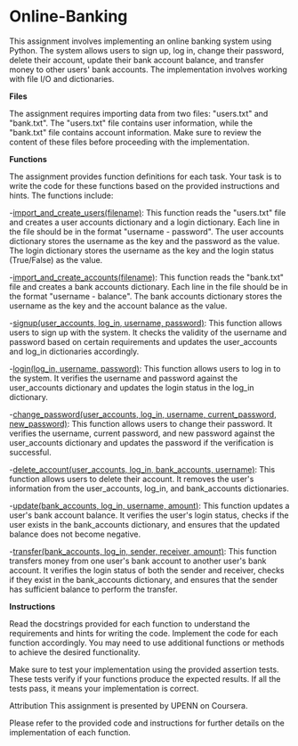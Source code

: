 # Online-Banking
This assignment involves implementing an online banking system using Python. The system allows users to sign up, log in, change their password, delete their account, update their bank account balance, and transfer money to other users' bank accounts. The implementation involves working with file I/O and dictionaries.

**Files**

The assignment requires importing data from two files: "users.txt" and "bank.txt". The "users.txt" file contains user information, while the "bank.txt" file contains account information. Make sure to review the content of these files before proceeding with the implementation.

**Functions**

The assignment provides function definitions for each task. Your task is to write the code for these functions based on the provided instructions and hints. The functions include:

-<u>import_and_create_users(filename)</u>: This function reads the "users.txt" file and creates a user accounts dictionary and a login dictionary. Each line in the file should be in the format "username - password". The user accounts dictionary stores the username as the key and the password as the value. The login dictionary stores the username as the key and the login status (True/False) as the value.

-<u>import_and_create_accounts(filename)</u>: This function reads the "bank.txt" file and creates a bank accounts dictionary. Each line in the file should be in the format "username - balance". The bank accounts dictionary stores the username as the key and the account balance as the value.

-<u>signup(user_accounts, log_in, username, password)</u>: This function allows users to sign up with the system. It checks the validity of the username and password based on certain requirements and updates the user_accounts and log_in dictionaries accordingly.

-<u>login(log_in, username, password)</u>: This function allows users to log in to the system. It verifies the username and password against the user_accounts dictionary and updates the login status in the log_in dictionary.

-<u>change_password(user_accounts, log_in, username, current_password, new_password)</u>: This function allows users to change their password. It verifies the username, current password, and new password against the user_accounts dictionary and updates the password if the verification is successful.

-<u>delete_account(user_accounts, log_in, bank_accounts, username)</u>: This function allows users to delete their account. It removes the user's information from the user_accounts, log_in, and bank_accounts dictionaries.

-<u>update(bank_accounts, log_in, username, amount)</u>: This function updates a user's bank account balance. It verifies the user's login status, checks if the user exists in the bank_accounts dictionary, and ensures that the updated balance does not become negative.

-<u>transfer(bank_accounts, log_in, sender, receiver, amount)</u>: This function transfers money from one user's bank account to another user's bank account. It verifies the login status of both the sender and receiver, checks if they exist in the bank_accounts dictionary, and ensures that the sender has sufficient balance to perform the transfer.

**Instructions**

Read the docstrings provided for each function to understand the requirements and hints for writing the code. Implement the code for each function accordingly. You may need to use additional functions or methods to achieve the desired functionality.

Make sure to test your implementation using the provided assertion tests. These tests verify if your functions produce the expected results. If all the tests pass, it means your implementation is correct.

Attribution
This assignment is presented by UPENN on Coursera.

Please refer to the provided code and instructions for further details on the implementation of each function.
